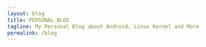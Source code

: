 ```yaml
---
layout: blog
title: PERSONAL BLOG
tagline: My Personal Blog about Android, Linux Kernel and More
permalink: /blog
---
```


